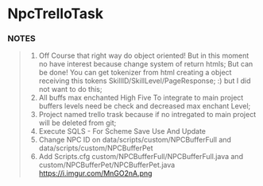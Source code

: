 # NpcTrelloTask
### NOTES
> 1. Off Course that right way do object oriented! But in this moment no have interest because change system of return htmls; But can be done! You can get tokenizer from html creating a object receiving this tokens SkillID/SkillLevel/PageResponse; :) but I did not want to do this;
> 2. All buffs max enchanted High Five To integrate to main project buffers levels need be check and decreased max enchant Level;
> 3. Project named trello trask because if no intregated to main project will be deleted from git;
> 4. Execute SQLS - For Scheme Save Use And Update
> 5. Change NPC ID on data/scripts/custom/NPCBufferFull and data/scripts/custom/NPCBufferPet
> 6. Add Scripts.cfg custom/NPCBufferFull/NPCBufferFull.java and custom/NPCBufferPet/NPCBufferPet.java
> https://i.imgur.com/MnGO2nA.png
